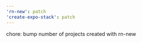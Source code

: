 ```yaml
---
'rn-new': patch
'create-expo-stack': patch
---
```


chore: bump number of projects created with rn-new

